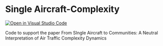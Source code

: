 # Single Aircraft-Complexity
[![Open in Visual Studio Code](https://open.vscode.dev/badges/open-in-vscode.svg)](https://open.vscode.dev/risufaj/Single-Aircraft-Complexity)

 Code to support the paper From SIngle Aircraft to Communities: A Neutral Interpretation of Air Traffic Complexity Dynamics 

